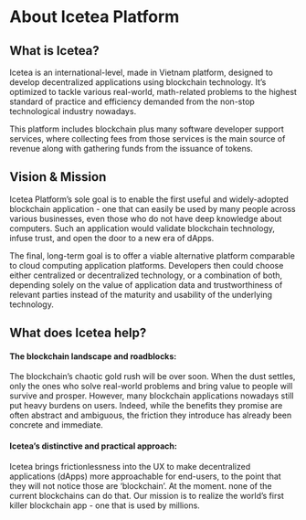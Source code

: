 # About Icetea Platform

## What is Icetea?

Icetea is an international-level, made in Vietnam platform, designed to develop decentralized applications using blockchain technology. It’s optimized to tackle various real-world, math-related problems to the highest standard of practice and efficiency demanded from the non-stop technological industry nowadays.

This platform includes blockchain plus many software developer support services, where collecting fees from those services is the main source of revenue along with gathering funds from the issuance of tokens.

## Vision & Mission

Icetea Platform’s sole goal is to enable the first useful and widely-adopted blockchain application - one that can easily be used by many people across various businesses, even those who do not have deep knowledge about computers. Such an application would validate blockchain technology, infuse trust, and open the door to a new era of dApps.

The final, long-term goal is to offer a viable alternative platform comparable to cloud computing application platforms. Developers then could choose either centralized or decentralized technology, or a combination of both, depending solely on the value of application data and trustworthiness of relevant parties instead of the maturity and usability of the underlying technology.

## What does Icetea help?

#### The blockchain landscape and roadblocks:

The blockchain’s chaotic gold rush will be over soon. When the dust settles, only the ones who solve real-world problems and bring value to people will survive and prosper. However, many blockchain applications nowadays still put heavy burdens on users. Indeed, while the benefits they promise are often abstract and ambiguous, the friction they introduce has already been concrete and immediate.

#### Icetea’s distinctive and practical approach:

Icetea brings frictionlessness into the UX to make decentralized applications (dApps) more approachable for end-users, to the point that they will not notice those are ‘blockchain’. At the moment. none of the current blockchains can do that. Our mission is to realize the world’s first killer blockchain app - one that is used by millions.
